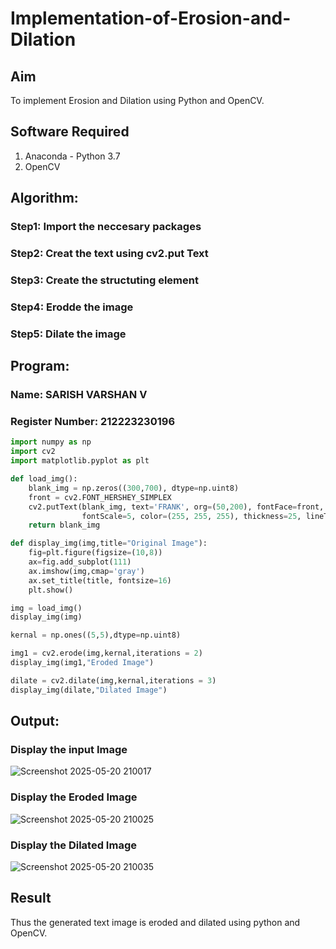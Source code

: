 # Implementation-of-Erosion-and-Dilation
## Aim
To implement Erosion and Dilation using Python and OpenCV.
## Software Required
1. Anaconda - Python 3.7
2. OpenCV
## Algorithm:
### Step1: Import the neccesary packages
### Step2: Creat the text using cv2.put Text

### Step3: Create the structuting element

### Step4: Erodde the image

### Step5: Dilate the image
 
## Program:
### Name: SARISH VARSHAN V
### Register Number: 212223230196
``` Python
import numpy as np
import cv2
import matplotlib.pyplot as plt

def load_img():
    blank_img = np.zeros((300,700), dtype=np.uint8)
    front = cv2.FONT_HERSHEY_SIMPLEX
    cv2.putText(blank_img, text='FRANK', org=(50,200), fontFace=front, 
                fontScale=5, color=(255, 255, 255), thickness=25, lineType=cv2.LINE_AA)
    return blank_img

def display_img(img,title="Original Image"):
    fig=plt.figure(figsize=(10,8))
    ax=fig.add_subplot(111)
    ax.imshow(img,cmap='gray')
    ax.set_title(title, fontsize=16)
    plt.show()

img = load_img()
display_img(img)

kernal = np.ones((5,5),dtype=np.uint8)

img1 = cv2.erode(img,kernal,iterations = 2)
display_img(img1,"Eroded Image")

dilate = cv2.dilate(img,kernal,iterations = 3)
display_img(dilate,"Dilated Image")
```
## Output:
### Display the input Image
![Screenshot 2025-05-20 210017](https://github.com/user-attachments/assets/efe27ef1-a135-4423-bb84-1e4fa2ca8b96)


### Display the Eroded Image

![Screenshot 2025-05-20 210025](https://github.com/user-attachments/assets/44df0f19-db1e-491c-9210-533c018de156)


### Display the Dilated Image

![Screenshot 2025-05-20 210035](https://github.com/user-attachments/assets/37a93c4f-2cc2-4986-85af-966ac84b45fb)

## Result
Thus the generated text image is eroded and dilated using python and OpenCV.
